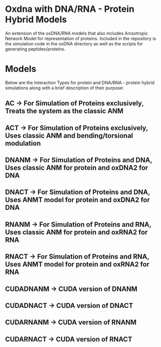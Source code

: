# Oxdna with DNA/RNA - Protein Hybrid Models
An extension of the oxDNA/RNA models that also includes Anisotropic Network Model for representation of proteins. 
Included in the repository is the simulation code in the oxDNA directory as well as the scripts for generating peptides/proteins.

# Models 
Below are the Interaction Types for protein and DNA/RNA - protein hybrid simulations along with a brief description of their purpose:

  ## AC -> For Simulation of Proteins exclusively, Treats the system as the classic ANM
  ## ACT -> For Simulation of Proteins exclusively, Uses classic ANM and bending/torsional modulation
  ## DNANM -> For Simulation of Proteins and DNA, Uses classic ANM for protein and oxDNA2 for DNA
  ## DNACT -> For Simulation of Proteins and DNA, Uses ANMT model for protein and oxDNA2 for DNA
  ## RNANM -> For Simulation of Proteins and RNA, Uses classic ANM for protein and oxRNA2 for RNA
  ## RNACT -> For Simulation of Proteins and RNA, Uses ANMT model for protein and oxRNA2 for RNA
  ## CUDADNANM -> CUDA version of DNANM
  ## CUDADNACT -> CUDA version of DNACT
  ## CUDARNANM -> CUDA version of RNANM
  ## CUDARNACT -> CUDA version of RNACT
